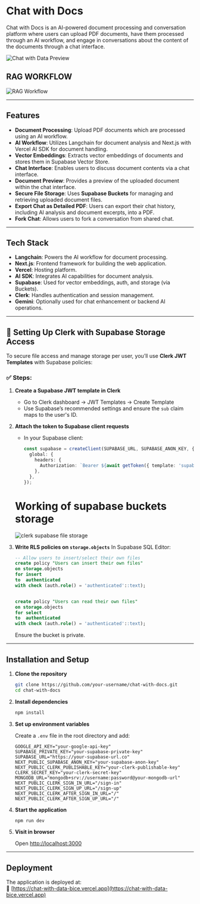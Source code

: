 # Chat with Docs

Chat with Docs is an AI-powered document processing and conversation platform where users can upload PDF documents, have them processed through an AI workflow, and engage in conversations about the content of the documents through a chat interface.

![Chat with Data Preview](https://github.com/user-attachments/assets/5f3f303d-dd93-4f57-8d31-8f7876f226c8)


## RAG WORKFLOW

![RAG Workflow](https://github.com/user-attachments/assets/b861169d-c071-493c-81db-b22d76c85b6c)

---

## Features

- **Document Processing**: Upload PDF documents which are processed using an AI workflow.
- **AI Workflow**: Utilizes Langchain for document analysis and Next.js with Vercel AI SDK for document handling.
- **Vector Embeddings**: Extracts vector embeddings of documents and stores them in Supabase Vector Store.
- **Chat Interface**: Enables users to discuss document contents via a chat interface.
- **Document Preview**: Provides a preview of the uploaded document within the chat interface.
- **Secure File Storage**: Uses **Supabase Buckets** for managing and retrieving uploaded document files.
- **Export Chat as Detailed PDF**: Users can export their chat history, including AI analysis and document excerpts, into a PDF.
- **Fork Chat**: Allows users to fork a conversation from shared chat.

---

## Tech Stack

- **Langchain**: Powers the AI workflow for document processing.
- **Next.js**: Frontend framework for building the web application.
- **Vercel**: Hosting platform.
- **AI SDK**: Integrates AI capabilities for document analysis.
- **Supabase**: Used for vector embeddings, auth, and storage (via Buckets).
- **Clerk**: Handles authentication and session management.
- **Gemini**: Optionally used for chat enhancement or backend AI operations.

---

## 🔐 Setting Up Clerk with Supabase Storage Access

To secure file access and manage storage per user, you’ll use **Clerk JWT Templates** with Supabase policies:

### ✅ Steps:

1. **Create a Supabase JWT template in Clerk**
   - Go to Clerk dashboard → JWT Templates → Create Template
   - Use Supabase’s recommended settings and ensure the `sub` claim maps to the user's ID.

2. **Attach the token to Supabase client requests**
   - In your Supabase client:
     ```ts
     const supabase = createClient(SUPABASE_URL, SUPABASE_ANON_KEY, {
       global: {
         headers: {
           Authorization: `Bearer ${await getToken({ template: 'supabase' })}`,
         },
       },
     });
     ```
   # Working of supabase buckets storage
   ![clerk supabase file storage](https://github.com/user-attachments/assets/39bce522-63eb-4f40-8802-646cc4427e59)


3. **Write RLS policies on `storage.objects`**
   In Supabase SQL Editor:
   ```sql
   -- Allow users to insert/select their own files
   create policy "Users can insert their own files"
   on storage.objects
   for insert
   to  authenticated
   with check (auth.role() = 'authenticated'::text);


   create policy "Users can read their own files"
   on storage.objects
   for select
   to  authenticated
   with check (auth.role() = 'authenticated'::text);
   ```

   Ensure the bucket is private.

---

## Installation and Setup

1. **Clone the repository**

   ```bash
   git clone https://github.com/your-username/chat-with-docs.git
   cd chat-with-docs
   ```

2. **Install dependencies**

   ```bash
   npm install
   ```

3. **Set up environment variables**

   Create a `.env` file in the root directory and add:

   ```env
   GOOGLE_API_KEY="your-google-api-key"
   SUPABASE_PRIVATE_KEY="your-supabase-private-key"
   SUPABASE_URL="https://your-supabase-url.co"
   NEXT_PUBLIC_SUPABASE_ANON_KEY="your-supabase-anon-key"
   NEXT_PUBLIC_CLERK_PUBLISHABLE_KEY="your-clerk-publishable-key"
   CLERK_SECRET_KEY="your-clerk-secret-key"
   MONGODB_URL="mongodb+srv://username:password@your-mongodb-url"
   NEXT_PUBLIC_CLERK_SIGN_IN_URL="/sign-in"
   NEXT_PUBLIC_CLERK_SIGN_UP_URL="/sign-up"
   NEXT_PUBLIC_CLERK_AFTER_SIGN_IN_URL="/"
   NEXT_PUBLIC_CLERK_AFTER_SIGN_UP_URL="/"
   ```

4. **Start the application**

   ```bash
   npm run dev
   ```

5. **Visit in browser**

   Open [http://localhost:3000](http://localhost:3000)

---

## Deployment

The application is deployed at:  
🔗 [https://chat-with-data-bice.vercel.app](https://chat-with-data-bice.vercel.app)
